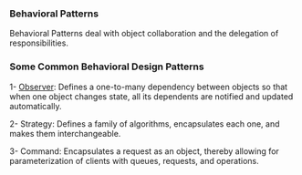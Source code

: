### Behavioral Patterns

Behavioral Patterns deal with object collaboration and the delegation of responsibilities. 

### Some Common Behavioral Design Patterns

1- [Observer](./observer.md): Defines a one-to-many dependency between objects so that when one object changes state, all its dependents are notified and updated automatically.

2- Strategy: Defines a family of algorithms, encapsulates each one, and makes them interchangeable.

3- Command: Encapsulates a request as an object, thereby allowing for parameterization of clients with queues, requests, and operations.
